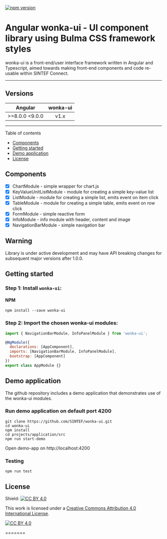  [![npm version](https://badge.fury.io/js/wonka-ui.svg)](https://badge.fury.io/js/wonka-ui)

# Angular wonka-ui - UI component library using Bulma CSS framework styles
wonka-ui is a front-end/user interface framework written in Angular and Typescript, aimed towards making front-end components and code re-usable within SINTEF Connect.

---

## Versions

| Angular| wonka-ui|
| ------|:------:| 
| >=8.0.0 <9.0.0  | v1.x |

---

Table of contents

  * [Components](#components)
  * [Getting started](#getting-started)
  * [Demo application](#demo-application)
  * [License](#license)
  
## Components
- [x] ChartModule - simple wrapper for chart.js
- [x] KeyValueUnitListModule - module for creating a simple key-value list
- [x] ListModule - module for creating a simple list, emits event on item click
- [x] TableModule - module for creating a simple table, emits event on row click
- [x] FormModule - simple reactive form 
- [x] InfoModule - info module with header, content and image
- [x] NavigationBarModule - simple navigation bar

## Warning
Library is under active development and may have API breaking changes for subsequent major versions after 1.0.0.

## Getting started
### Step 1: Install `wonka-ui`:

#### NPM
```shell
npm install --save wonka-ui
```
### Step 2: Import the chosen wonka-ui modules:
```js
import { NavigationBarModule, InfoPanelModule } from 'wonka-ui';

@NgModule({
  declarations: [AppComponent],
  imports: [NavigationBarModule, InfoPanelModule],
  bootstrap: [AppComponent]
})
export class AppModule {}
```
## Demo application
The github repository includes a demo application that demonstrates use of the wonka-ui modules.

### Run demo application on default port 4200
```
git clone https://github.com/SINTEF/wonka-ui.git
cd wonka-ui
npm install
cd projects/application/src
npm run start-demo
```
Open demo-app on http://localhost:4200
### Testing
```
npm run test
```

## License
Shield: [![CC BY 4.0][cc-by-shield]][cc-by]

This work is licensed under a [Creative Commons Attribution 4.0 International
License][cc-by].

[![CC BY 4.0][cc-by-image]][cc-by]

[cc-by]: http://creativecommons.org/licenses/by/4.0/
[cc-by-image]: https://i.creativecommons.org/l/by/4.0/88x31.png
[cc-by-shield]: https://img.shields.io/badge/License-CC%20BY%204.0-lightgrey.svg
=======
